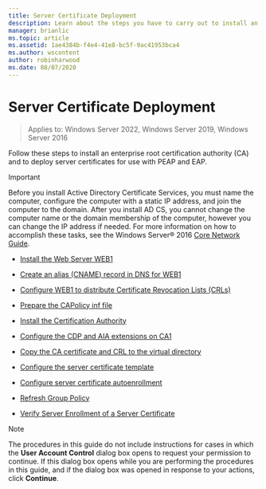 ```yaml
---
title: Server Certificate Deployment
description: Learn about the steps you have to carry out to install an enterprise root certification authority and to deploy server certificates for use with PEAP and EAP.
manager: brianlic
ms.topic: article
ms.assetid: 1ae4384b-f4e4-41e8-bc5f-9ac41953bca4
ms.author: wscontent
author: robinharwood
ms.date: 08/07/2020
---
```

# Server Certificate Deployment

>Applies to: Windows Server 2022, Windows Server 2019, Windows Server 2016

Follow these steps to install an enterprise root certification authority (CA) and to deploy server certificates for use with PEAP and EAP.

> [!IMPORTANT]
> Before you install Active Directory Certificate Services, you must name the computer, configure the computer with a static IP address, and join the computer to the domain. After you install AD CS, you cannot change the computer name or the domain membership of the computer, however you can change the IP address if needed. For more information on how to accomplish these tasks, see the Windows Server&reg; 2016 [Core Network Guide](../../Core-Network-Guide.md).


-   [Install the Web Server WEB1](../../../core-network-guide/cncg/server-certs/Install-the-Web-Server-WEB1.md)

-   [Create an alias (CNAME) record in DNS for WEB1](../../../core-network-guide/cncg/server-certs/Create-an-Alias-CNAME-Record-in-DNS-for-WEB1.md)

-   [Configure WEB1 to distribute Certificate Revocation Lists (CRLs)](../../../core-network-guide/cncg/server-certs/Configure-WEB1-to-Distribute-Certificate-Revocation-Lists.md)

-   [Prepare the CAPolicy inf file](../../../core-network-guide/cncg/server-certs/Prepare-the-CAPolicy-inf-File.md)

-   [Install the Certification Authority](../../../core-network-guide/cncg/server-certs/Install-the-Certification-Authority.md)

-   [Configure the CDP and AIA extensions on CA1](../../../core-network-guide/cncg/server-certs/Configure-the-CDP-and-AIA-Extensions-on-CA1.md)

-   [Copy the CA certificate and CRL to the virtual directory](../../../core-network-guide/cncg/server-certs/Copy-the-CA-Certificate-and-CRL-to-the-Virtual-Directory.md)

-   [Configure the server certificate template](../../../core-network-guide/cncg/server-certs/Configure-the-Server-Certificate-Template.md)

-   [Configure server certificate autoenrollment](../../../core-network-guide/cncg/server-certs/Configure-Server-Certificate-Autoenrollment.md)

-   [Refresh Group Policy](../../../core-network-guide/cncg/server-certs/Refresh-Group-Policy.md)

-   [Verify Server Enrollment of a Server Certificate](../../../core-network-guide/cncg/server-certs/Verify-Server-Enrollment-of-a-Server-Certificate.md)

> [!NOTE]
> The procedures in this guide do not include instructions for cases in which the **User Account Control** dialog box opens to request your permission to continue. If this dialog box opens while you are performing the procedures in this guide, and if the dialog box was opened in response to your actions, click **Continue**.



